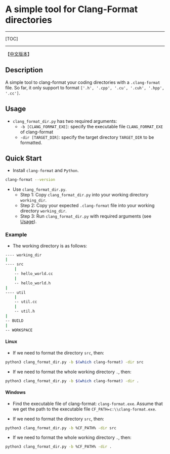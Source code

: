 # A simple tool for Clang-Format directories

----

[TOC]

----

【[中文版本](README_EN.md)】

## Description

A simple tool to clang-format your coding directories with a `.clang-format` file. So far, it only support to format `['.h', '.cpp', '.cu', '.cuh', '.hpp', '.cc']`.

## Usage

- `clang_format_dir.py` has two required arguments:
  - `-b [CLANG_FORMAT_EXE]`: specify the executable file `CLANG_FORMAT_EXE` of clang-format
  - `-dir [TARGET_DIR]`: specify the target directory `TARGET_DIR` to be formatted.

## Quick Start

- Install `clang-format` and `Python`.

```bash
clang-format --version
```

- Use `clang_format_dir.py`. 
  - Step 1: Copy `clang_format_dir.py` into your working directory `working_dir`.
  - Step 2: Copy your expected `.clang-format` file into your working directory `working_dir`.
  - Step 3: Run `clang_format_dir.py` with required arguments (see [Usage](#usage)).

### Example

- The working directory is as follows:

```bash
---- working_dir
|
---- src
    |
    -- hello_world.cc
    |
    -- hello_world.h
|
---- util
    |
    -- util.cc
    |
    -- util.h
|
-- BUILD
|
-- WORKSPACE
```

#### Linux

- If we need to format the directory `src`, then:

```bash
python3 clang_format_dir.py -b $(which clang-format) -dir src
```

- If we need to format the whole working directory `.`, then:

```bash
python3 clang_format_dir.py -b $(which clang-format) -dir .
```

#### Windows

- Find the executable file of clang-format: `clang-format.exe`. Assume that we get the path to the executable file `CF_PATH=c:\\clang-format.exe`.

- If we need to format the directory `src`, then:

```bash
python3 clang_format_dir.py -b %CF_PATH% -dir src
```

- If we need to format the whole working directory `.`, then:

```bash
python3 clang_format_dir.py -b %CF_PATH% -dir .
```

